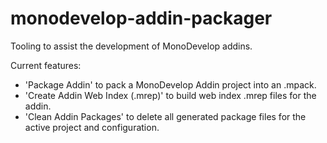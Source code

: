 # monodevelop-addin-packager

Tooling to assist the development of MonoDevelop addins.

Current features:
 - 'Package Addin' to pack a MonoDevelop Addin project into an .mpack.
 - 'Create Addin Web Index (.mrep)' to build web index .mrep files for the addin.
 - 'Clean Addin Packages' to delete all generated package files for the active project and configuration.
